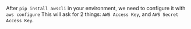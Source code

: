 
After `pip install awscli` in your environment, we need to configure it with `aws configure`
This will ask for 2 things: `AWS Access Key`, and `AWS Secret Access Key`.